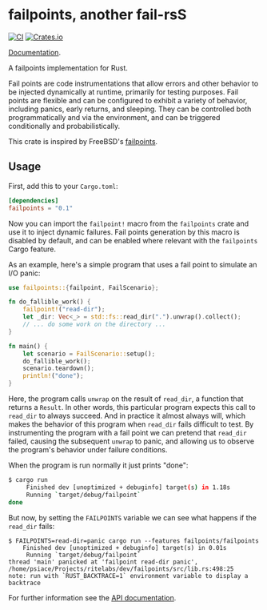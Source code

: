# failpoints, another fail-rsS

[![CI](https://github.com/ritelabs/failpoints/workflows/CI/badge.svg)](https://github.com/ritelabs/failpoints/actions)
[![Crates.io](https://img.shields.io/crates/v/failpoints.svg?maxAge=2592000)](https://crates.io/crates/failpoints)

[Documentation](https://docs.rs/failpoints).

A failpoints implementation for Rust.

Fail points are code instrumentations that allow errors and other behavior to be injected dynamically at runtime, primarily for testing purposes. Fail points are flexible and can be configured to exhibit a variety of behavior, including panics, early returns, and sleeping. They can be controlled both programmatically and via the environment, and can be triggered conditionally and probabilistically.

This crate is inspired by FreeBSD's [failpoints](https://freebsd.org/cgi/man.cgi?query=fail).

## Usage

First, add this to your `Cargo.toml`:

```toml
[dependencies]
failpoints = "0.1"
```

Now you can import the `failpoint!` macro from the `failpoints` crate and use it to inject dynamic failures.
Fail points generation by this macro is disabled by default, and can be enabled where relevant with the `failpoints` Cargo feature.

As an example, here's a simple program that uses a fail point to simulate an I/O panic:

```rust
use failpoints::{failpoint, FailScenario};

fn do_fallible_work() {
    failpoint!("read-dir");
    let _dir: Vec<_> = std::fs::read_dir(".").unwrap().collect();
    // ... do some work on the directory ...
}

fn main() {
    let scenario = FailScenario::setup();
    do_fallible_work();
    scenario.teardown();
    println!("done");
}
```

Here, the program calls `unwrap` on the result of `read_dir`, a function that returns a `Result`. In other words, this particular program expects this call to `read_dir` to always succeed. And in practice it almost always will, which makes the behavior of this program when `read_dir` fails difficult to test. By instrumenting the program with a fail point we can pretend that `read_dir` failed, causing the subsequent `unwrap` to panic, and allowing us to observe the program's behavior under failure conditions.

When the program is run normally it just prints "done":

```sh
$ cargo run
     Finished dev [unoptimized + debuginfo] target(s) in 1.18s
     Running `target/debug/failpoint`
done
```

But now, by setting the `FAILPOINTS` variable we can see what happens if the `read_dir` fails:

```
$ FAILPOINTS=read-dir=panic cargo run --features failpoints/failpoints
    Finished dev [unoptimized + debuginfo] target(s) in 0.01s
     Running `target/debug/failpoint`
thread 'main' panicked at 'failpoint read-dir panic', /home/psiace/Projects/ritelabs/dev/failpoints/src/lib.rs:498:25
note: run with `RUST_BACKTRACE=1` environment variable to display a backtrace
```

For further information see the [API documentation](https://docs.rs/failpoints).

